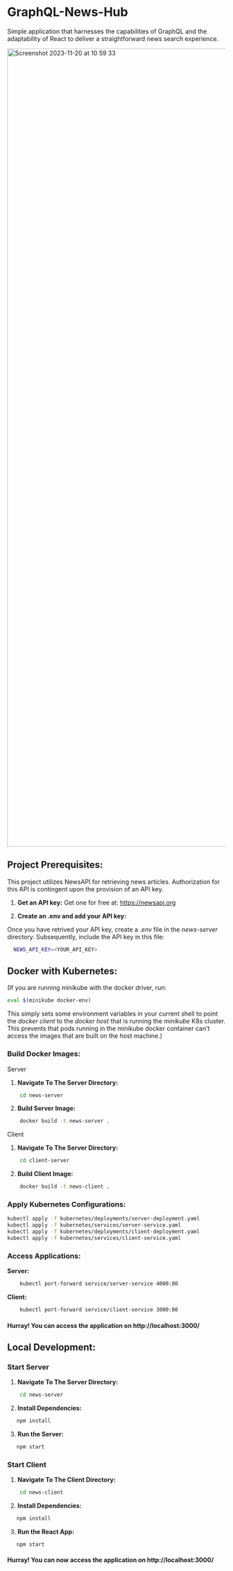 # GraphQL-News-Hub
Simple application that harnesses the capabilities of GraphQL and the adaptability of React to deliver a straightforward news search experience.

<img width="1840" alt="Screenshot 2023-11-20 at 10 59 33" src="https://github.com/eriksalsborn/GraphQL-News-Hub/assets/26621152/e03d2734-aa3a-43e8-8d04-d072cccb1983">

## Project Prerequisites:

This project utilizes NewsAPI for retrieving news articles.
Authorization for this API is contingent upon the provision of an API key.

1. **Get an API key:**
Get one for free at: https://newsapi.org

2. **Create an .env and add your API key:**

Once you have retrived your API key, create a *.env* file in the *news-server* directory.
Subsequently, include the API key in this file:
```bash
  NEWS_API_KEY=<YOUR_API_KEY>
  ```

## Docker with Kubernetes:

(If you are running minikube with the docker driver, run:

  ```bash
  eval $(minikube docker-env)
  ```
This simply sets some environment variables in your current shell to point the *docker client* to the *docker host* that is running the *minikube* K8s cluster. This prevents that pods running in the minikube docker container can't access the images that are built on the host machine.)

### Build Docker Images:
Server

1. **Navigate To The Server Directory:**
```bash
    cd news-server
```
2. **Build Server Image:**
```bash
    docker build -t news-server .
```

Client

1. **Navigate To The Server Directory:**
```bash
    cd client-server
```
2. **Build Client Image:**
```bash
    docker build -t news-client .
```

### Apply Kubernetes Configurations:
   
```bash
kubectl apply -f kubernetes/deployments/server-deployment.yaml
kubectl apply -f kubernetes/services/server-service.yaml
kubectl apply -f kubernetes/deployments/client-deployment.yaml
kubectl apply -f kubernetes/services/client-service.yaml
```
    
### Access Applications:

**Server:**

```bash
    kubectl port-forward service/server-service 4000:80
```
**Client:**

```bash
    kubectl port-forward service/client-service 3000:80
```

#### Hurray! You can access the application on http://localhost:3000/

## Local Development:

### Start Server

1. **Navigate To The Server Directory:**
```bash
    cd news-server
```
2. **Install Dependencies:**
```bash
   npm install
```
3. **Run the Server:**
```bash
   npm start
```

### Start Client

1. **Navigate To The Client Directory:**
```bash
    cd news-client
```
2. **Install Dependencies:**
```bash
   npm install
```
3. **Run the React App:**
```bash
   npm start
```

#### Hurray! You can now access the application on http://localhost:3000/
